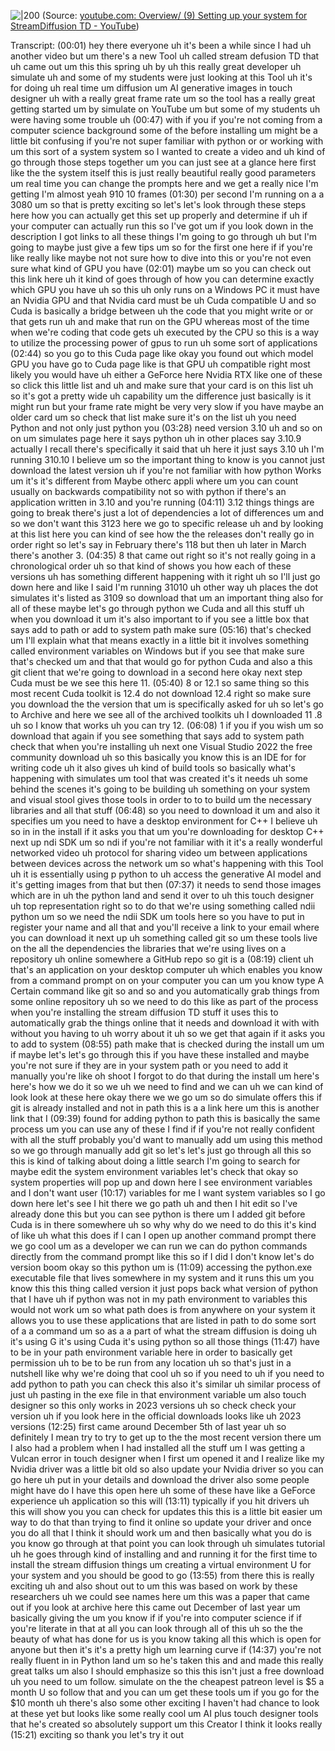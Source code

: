 
![|200](https://i.ytimg.com/vi/eNVvzQQFNIY/hqdefault.jpg)
(Source: [youtube.com: Overview/ (9) Setting up your system for StreamDiffusion TD - YouTube](https://youtu.be/eNVvzQQFNIY?t=48))

Transcript:
(00:01) hey there everyone uh it's been a while since I had uh another video but um there's a new Tool uh called stream defusion TD that uh came out um this this spring uh by uh this really great developer uh simulate uh and some of my students were just looking at this Tool uh it's for doing uh real time um diffusion um AI generative images in touch designer uh with a really great frame rate um so the tool has a really great getting started um by simulate on YouTube um but some of my students uh were having some trouble uh
(00:47) with if you if you're not coming from a computer science background some of the before installing um might be a little bit confusing if you're not super familiar with python or or working with um this sort of a system system so I wanted to create a video and uh kind of go through those steps together um you can just see at a glance here first like the the system itself this is just really beautiful really good parameters um real time you can change the prompts here and we get a really nice I'm getting I'm almost yeah 910 10 frames
(01:30) per second I'm running on a a 3080 um so that is pretty exciting so let's let's look through these steps here how you can actually get this set up properly and determine if uh if your computer can actually run this so I've got um if you look down in the description I got links to all these things I'm going to go through uh but I'm going to maybe just give a few tips um so for the first one here if if you're like really like maybe not not sure how to dive into this or you're not even sure what kind of GPU you have
(02:01) maybe um so you can check out this link here uh it kind of goes through of how you can determine exactly which GPU you have uh so this uh only runs on a Windows PC it must have an Nvidia GPU and that Nvidia card must be uh Cuda compatible U and so Cuda is basically a bridge between uh the code that you might write or or that gets run uh and make that run on the GPU whereas most of the time when we're coding that code gets uh executed by the CPU so this is a way to utilize the processing power of gpus to run uh some sort of applications
(02:44) so you go to this Cuda page like okay you found out which model GPU you have go to Cuda page like is that GPU uh compatible right most likely you would have uh either a GeForce here Nvidia RTX like one of these so click this little list and uh and make sure that your card is on this list uh so it's got a pretty wide uh capability um the difference just basically is it might run but your frame rate might be very very slow if you have maybe an older card um so check that list make sure it's on the list uh you need Python and not only just python you
(03:28) need version 3.10 uh and so on on um simulates page here it says python uh in other places say 3.10.9 actually I recall there's specifically it said that uh here it just says 3.10 uh I'm running 310.10 I believe um so the important thing to know is you cannot just download the latest version uh if you're not familiar with how python Works um it's it's different from Maybe otherc appli where um you can count usually on backwards compatibility not so with python if there's an application written in 3.10 and you're running
(04:11) 3.12 things things are going to break there's just a lot of dependencies a lot of differences um and so we don't want this 3123 here we go to specific release uh and by looking at this list here you can kind of see how the the releases don't really go in order right so let's say in February there's 118 but then uh later in March there's another 3.
(04:35) 8 that came out right so it's not really going in a chronological order uh so that kind of shows you how each of these versions uh has something different happening with it right uh so I'll just go down here and like I said I'm running 31010 uh other way uh places the dot simulates it's listed as 3109 so download that um an important thing also for all of these maybe let's go through python we Cuda and all this stuff uh when you download it um it's also important to if you see a little box that says add to path or add to system path make sure
(05:16) that's checked um I'll explain what that means exactly in a little bit it involves something called environment variables on Windows but if you see that make sure that's checked um and that that would go for python Cuda and also a this git client that we're going to download in a second here okay next step Cuda must be we see this here 11.
(05:40) 8 or 12.1 so same thing so this most recent Cuda toolkit is 12.4 do not download 12.4 right so make sure you download the the version that um is specifically asked for uh so let's go to Archive and here we see all of the archived toolkits uh I downloaded 11 .8 uh so I know that works uh you can try 12.
(06:08) 1 if you if you wish um so download that again if you see something that says add to system path check that when you're installing uh next one Visual Studio 2022 the free community download uh so this basically you know this is an IDE for for writing code uh it also gives uh kind of build tools so basically what's happening with simulates um tool that was created it's it needs uh some behind the scenes it's going to be building uh something on your system and visual stool gives those tools in order to to to build um the necessary libraries and all that stuff
(06:48) so you need to download it um and also it specifies um you need to have a desktop environment for C++ I believe uh so in in the install if it asks you that um you're downloading for desktop C++ next up ndi SDK um so ndi if you're not familiar with it it's a really wonderful networked video uh protocol for sharing video um between applications between devices across the network um so what's happening with this Tool uh it is essentially using p python to uh access the generative AI model and it's getting images from that but then
(07:37) it needs to send those images which are in uh the python land and send it over to uh this touch designer uh top representation right so to do that we're using something called ndii python um so we need the ndii SDK um tools here so you have to put in register your name and all that and you'll receive a link to your email where you can download it next up uh something called git so um these tools live on the all the dependencies the libraries that we're using lives on a repository uh online somewhere a GitHub repo so git is a
(08:19) client uh that's an application on your desktop computer uh which enables you know from a command prompt on on your computer you can um you know type A Certain command like git so and so and you automatically grab things from some online repository uh so we need to do this like as part of the process when you're installing the stream diffusion TD stuff it uses this to automatically grab the things online that it needs and download it with with without you having to uh worry about it uh so we get that again if it asks you to add to system
(08:55) path make that is checked during the install um um if maybe let's let's go through this if you have these installed and maybe you're not sure if they are in your system path or you need to add it manually you're like oh shoot I forgot to do that during the install um here's here's how we do it so we uh we need to find and we can uh we can kind of look look at these here okay there we we go um so do simulate offers this if git is already installed and not in path this is a a link here um this is another link that I
(09:39) found for adding python to path this is basically the same process um you can use any of these I find if if you're not really confident with all the stuff probably you'd want to manually add um using this method so we go through manually add git so let's let's just go through all this so this is kind of talking about doing a little search I'm going to search for maybe edit the system environment variables let's check that okay so system properties will pop up and down here I see environment variables and I don't want user
(10:17) variables for me I want system variables so I go down here let's see I hit there we go path uh and then I hit edit so I've already done this but you can see python is there um I added git before Cuda is in there somewhere uh so why why do we need to do this it's kind of like uh what this does if I can I open up another command prompt there we go cool um as a developer we can run we can do python commands directly from the command prompt like this so if I did I don't know let's do version boom okay so this python um is
(11:09) accessing the python.exe executable file that lives somewhere in my system and it runs this um you know this this thing called version it just pops back what version of python that I have uh if python was not in my path environment to variables this would not work um so what path does is from anywhere on your system it allows you to use these applications that are listed in path to do some sort of a a command um so as a a part of what the stream diffusion is doing uh it's using G it's using Cuda it's using python so all those things
(11:47) have to be in your path environment variable here in order to basically get permission uh to be to be run from any location uh so that's just in a nutshell like why we're doing that cool uh so if you need to uh if you need to add python to path you can check this also it's similar uh similar process of just uh pasting in the exe file in that environment variable um also touch designer so this only works in 2023 versions uh so check check your version uh if you look here in the official downloads looks like uh 2023 versions
(12:25) first came around December 5th of last year uh so definitely I mean try to try to get up to the the most recent version there um I also had a problem when I had installed all the stuff um I was getting a Vulcan error in touch designer when I first um opened it and I realize like my Nvidia driver was a little bit old so also update your Nvidia driver so you can go here uh put in your details and download the driver also some people might have do I have this open here uh some of these have like a GeForce experience uh application so this will
(13:11) typically if you hit drivers uh this will show you you can check for updates this this is a little bit easier um way to do that than trying to find it online so update your driver and once you do all that I think it should work um and then basically what you do is you know go through at that point you can look through uh simulates tutorial uh he goes through kind of installing and and running it for the first time to install the stream diffusion things um creating a virtual environment U for your system and you should be good to go
(13:55) from there this is really exciting uh and also shout out to um this was based on work by these researchers uh we could see names here um this was a paper that came out if you look at archive here this came out December of last year um basically giving the um you know if if you're into computer science if if you're literate in that at all you can look through all of this uh so the the beauty of what has done for us is you know taking all this which is open for anyone but then it's it's a pretty high um learning curve if
(14:37) you're not really fluent in in Python land um so he's taken this and and made this really great talks um also I should emphasize so this this isn't just a free download uh you need to um follow. simulate on the the cheapest patreon level is $5 a month U so follow that and you can um get these tools um if you go for the $10 month uh there's also some other exciting I haven't had chance to look at these yet but looks like some really cool um AI plus touch designer tools that he's created so absolutely support um this Creator I think it looks really
(15:21) exciting so thank you let's try it out